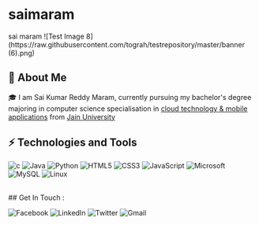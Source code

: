 # saimaram

<html>
  sai maram
 ![Test Image 8](https://raw.githubusercontent.com/tograh/testrepository/master/banner (6).png)

  ## 🚀 About Me <br>

🎓 I am Sai Kumar Reddy Maram, currently pursuing my bachelor's degree majoring in computer science specialisation in [cloud technology & mobile applications](https://set.jainuniversity.ac.in/academics/computer-science-engineering/btech-computer-technology) from [Jain University](https://www.jainuniversity.ac.in/)
<br>
## ⚡ Technologies and Tools <br>

![c](https://img.shields.io/badge/C-00599C?style=for-the-badge&logo=c&logoColor=white)
![Java](https://img.shields.io/badge/Java-ED8B00?style=for-the-badge&logo=java&logoColor=white)
![Python](https://img.shields.io/badge/Python-FFD43B?style=for-the-badge&logo=python&logoColor=blue)
![HTML5](https://img.shields.io/badge/HTML5-E34F26?style=for-the-badge&logo=html5&logoColor=white)
![CSS3](https://img.shields.io/badge/CSS3-1572B6?style=for-the-badge&logo=css3&logoColor=white)
![JavaScript](https://img.shields.io/badge/JavaScript-323330?style=for-the-badge&logo=javascript&logoColor=F7DF1E)
![Microsoft](https://img.shields.io/badge/Microsoft-0078D4?style=for-the-badge&logo=microsoft&logoColor=white)
![MySQL](https://img.shields.io/badge/MySQL-005C84?style=for-the-badge&logo=mysql&logoColor=white)
![Linux](https://img.shields.io/badge/Linux-FCC624?style=for-the-badge&logo=linux&logoColor=black)

<br/>
  ## Get In Touch :<br>
  
 ![Facebook](https://img.shields.io/badge/Facebook-%231877F2.svg?style=for-the-badge&logo=Facebook&logoColor=white)
  ![LinkedIn](https://img.shields.io/badge/linkedin-%230077B5.svg?style=for-the-badge&logo=linkedin&logoColor=white)
  ![Twitter](https://img.shields.io/badge/<handle>-%231DA1F2.svg?style=for-the-badge&logo=Twitter&logoColor=white)
  ![Gmail](https://img.shields.io/badge/Gmail-D14836?style=for-the-badge&logo=gmail&logoColor=white)
  </html>
